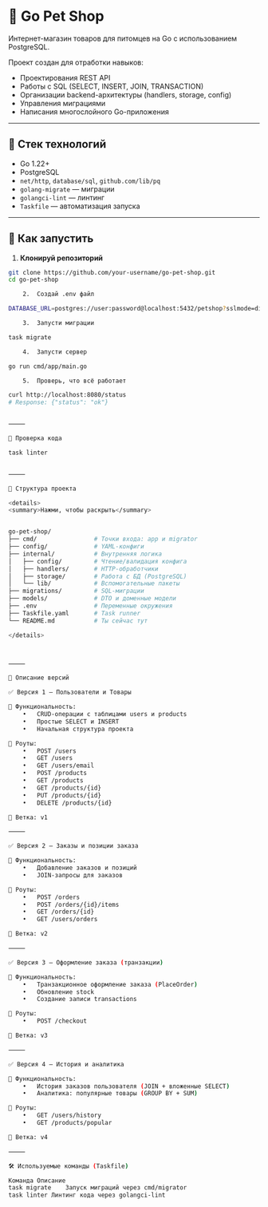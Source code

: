 # 🐾 Go Pet Shop

Интернет-магазин товаров для питомцев на Go с использованием PostgreSQL.

Проект создан для отработки навыков:

- Проектирования REST API
- Работы с SQL (SELECT, INSERT, JOIN, TRANSACTION)
- Организации backend-архитектуры (handlers, storage, config)
- Управления миграциями
- Написания многослойного Go-приложения

---

## 🧩 Стек технологий

- Go 1.22+
- PostgreSQL
- `net/http`, `database/sql`, `github.com/lib/pq`
- `golang-migrate` — миграции
- `golangci-lint` — линтинг
- `Taskfile` — автоматизация запуска

---

## 🚀 Как запустить

1. **Клонируй репозиторий**

```bash
git clone https://github.com/your-username/go-pet-shop.git
cd go-pet-shop

	2.	Создай .env файл

DATABASE_URL=postgres://user:password@localhost:5432/petshop?sslmode=disable

	3.	Запусти миграции

task migrate

	4.	Запусти сервер

go run cmd/app/main.go

	5.	Проверь, что всё работает

curl http://localhost:8080/status
# Response: {"status": "ok"}


⸻

🧪 Проверка кода

task linter


⸻

🧱 Структура проекта

<details>
<summary>Нажми, чтобы раскрыть</summary>


go-pet-shop/
├── cmd/                # Точки входа: app и migrator
├── config/             # YAML-конфиги
├── internal/           # Внутренняя логика
│   ├── config/         # Чтение/валидация конфига
│   ├── handlers/       # HTTP-обработчики
│   ├── storage/        # Работа с БД (PostgreSQL)
│   └── lib/            # Вспомогательные пакеты
├── migrations/         # SQL-миграции
├── models/             # DTO и доменные модели
├── .env                # Переменные окружения
├── Taskfile.yaml       # Task runner
└── README.md           # Ты сейчас тут

</details>



⸻

🧾 Описание версий

✅ Версия 1 — Пользователи и Товары

🔹 Функциональность:
	•	CRUD-операции с таблицами users и products
	•	Простые SELECT и INSERT
	•	Начальная структура проекта

🔹 Роуты:
	•	POST /users
	•	GET /users
	•	GET /users/email
	•	POST /products
	•	GET /products
	•	GET /products/{id}
	•	PUT /products/{id}
	•	DELETE /products/{id}

🔹 Ветка: v1

⸻

✅ Версия 2 — Заказы и позиции заказа

🔹 Функциональность:
	•	Добавление заказов и позиций
	•	JOIN-запросы для заказов

🔹 Роуты:
	•	POST /orders
	•	POST /orders/{id}/items
	•	GET /orders/{id}
	•	GET /users/orders

🔹 Ветка: v2

⸻

✅ Версия 3 — Оформление заказа (транзакции)

🔹 Функциональность:
	•	Транзакционное оформление заказа (PlaceOrder)
	•	Обновление stock
	•	Создание записи transactions

🔹 Роуты:
	•	POST /checkout

🔹 Ветка: v3

⸻

✅ Версия 4 — История и аналитика

🔹 Функциональность:
	•	История заказов пользователя (JOIN + вложенные SELECT)
	•	Аналитика: популярные товары (GROUP BY + SUM)

🔹 Роуты:
	•	GET /users/history
	•	GET /products/popular

🔹 Ветка: v4

⸻

🛠️ Используемые команды (Taskfile)

Команда	Описание
task migrate	Запуск миграций через cmd/migrator
task linter	Линтинг кода через golangci-lint